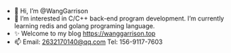 - 👋 Hi, I’m @WangGarrison
- 👀 I’m interested in C/C++ back-end program development. I’m currently learning redis and golang programing language.
- ✨ Welcome to my blog https://wanggarrison.top
- 📫 Email: 2632170140@qq.com  Tel: 156-9117-7603

<!---
WangGarrison/WangGarrison is a ✨ special ✨ repository because its `README.md` (this file) appears on your GitHub profile.
You can click the Preview link to take a look at your changes.
--->
